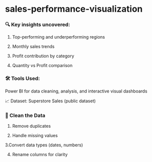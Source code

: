 # sales-performance-visualization

### 🔍 Key insights uncovered:

1. Top-performing and underperforming regions

2. Monthly sales trends

3. Profit contribution by category

4. Quantity vs Profit comparison
### 🛠️ Tools Used:
Power BI for data cleaning, analysis, and interactive visual dashboards

📈 Dataset: Superstore Sales (public dataset)

### 🧹  Clean the Data


 1. Remove duplicates

2. Handle missing values 

3.Convert data types (dates, numbers)

4. Rename columns for clarity
